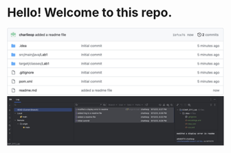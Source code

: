 # Hello! Welcome to this repo.

![A screenshot of my initial repo ](./assets/Initial-repo.jpg "My initial repo")
![A screenshot of my initial git log ](./assets/initial-git-log.jpg "My initial repo")
